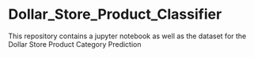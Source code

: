 # Dollar_Store_Product_Classifier
This repository contains a jupyter notebook as well as the dataset for the Dollar Store Product Category Prediction 
